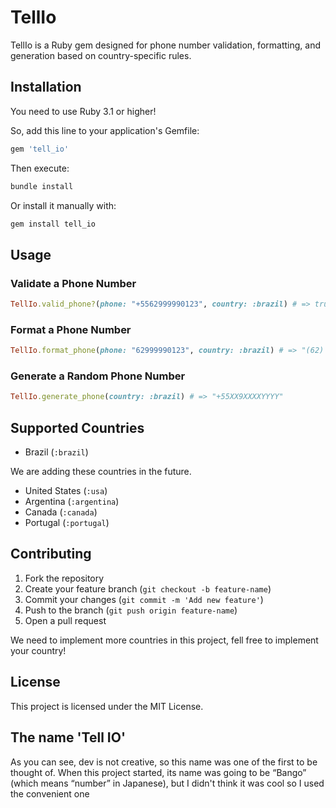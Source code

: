 # TellIo

TellIo is a Ruby gem designed for phone number validation, formatting, and generation based on country-specific rules.

## Installation

You need to use Ruby 3.1 or higher!

So, add this line to your application's Gemfile:

```ruby
gem 'tell_io'
```

Then execute:

```sh
bundle install
```

Or install it manually with:

```sh
gem install tell_io
```

## Usage

### Validate a Phone Number

```ruby
TellIo.valid_phone?(phone: "+5562999990123", country: :brazil) # => true or false
```

### Format a Phone Number

```ruby
TellIo.format_phone(phone: "62999990123", country: :brazil) # => "(62) 99999-0123"
```

### Generate a Random Phone Number

```ruby
TellIo.generate_phone(country: :brazil) # => "+55XX9XXXXYYYY"
```

## Supported Countries

- Brazil (`:brazil`)

We are adding these countries in the future.

- United States (`:usa`)
- Argentina (`:argentina`)
- Canada (`:canada`)
- Portugal (`:portugal`)

## Contributing

1. Fork the repository
2. Create your feature branch (`git checkout -b feature-name`)
3. Commit your changes (`git commit -m 'Add new feature'`)
4. Push to the branch (`git push origin feature-name`)
5. Open a pull request

We need to implement more countries in this project, fell free to implement your country!

## License

This project is licensed under the MIT License.

## The name 'Tell IO'

As you can see, dev is not creative, so this name was one of the first to be thought of.
When this project started, its name was going to be “Bango” (which means “number” in Japanese), but I didn't think it was cool so I used the convenient one
